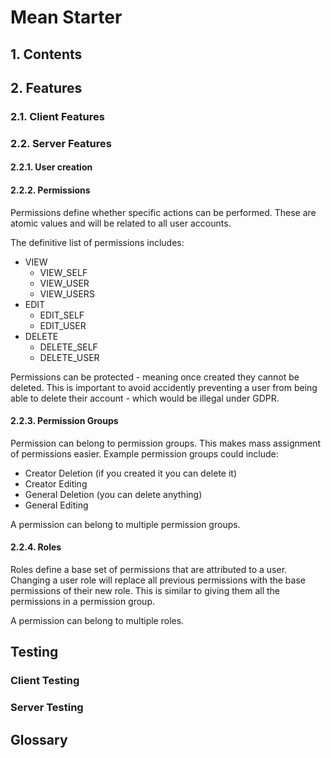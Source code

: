 # Mean Starter

## 1. Contents

## 2. Features

### 2.1. Client Features

### 2.2. Server Features

#### 2.2.1. User creation

#### 2.2.2. Permissions

Permissions define whether specific actions can be performed. These are atomic values and will be related to all user accounts.

The definitive list of permissions includes:
* VIEW
  * VIEW_SELF
  * VIEW_USER
  * VIEW_USERS
* EDIT
  * EDIT_SELF
  * EDIT_USER
* DELETE
  * DELETE_SELF
  * DELETE_USER

Permissions can be protected - meaning once created they cannot be deleted. This is important to avoid accidently preventing a user from being able to delete their account - which would be illegal under GDPR.

#### 2.2.3. Permission Groups

Permission can belong to permission groups. This makes mass assignment of permissions easier. Example permission groups could include:
* Creator Deletion (if you created it you can delete it)
* Creator Editing
* General Deletion (you can delete anything)
* General Editing

A permission can belong to multiple permission groups.

#### 2.2.4. Roles

Roles define a base set of permissions that are attributed to a user. Changing a user role will replace all previous permissions with the base permissions of their new role. This is similar to giving them all the permissions in a permission group.

A permission can belong to multiple roles.

## Testing

### Client Testing

### Server Testing

## Glossary